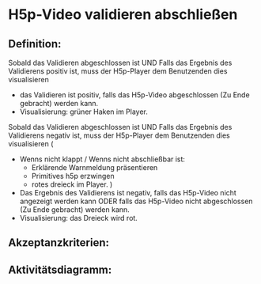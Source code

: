 # H5p-Video validieren abschließen

## Definition:

Sobald das Validieren abgeschlossen ist
UND Falls das Ergebnis des Validierens positiv ist,
muss der H5p-Player dem Benutzenden dies visualisieren 
- das Validieren ist positiv, falls das H5p-Video abgeschlossen (Zu Ende gebracht) werden kann.
- Visualisierung: grüner Haken im Player.


Sobald das Validieren abgeschlossen ist
UND Falls das Ergebnis des Validierens negativ ist,
muss der H5p-Player dem Benutzenden  dies visualisieren (
- Wenns nicht klappt / Wenns nicht abschließbar ist:
    - Erklärende Warnmeldung präsentieren
    - Primitives h5p erzwingen
    - rotes dreieck im Player.
      )
- Das Ergebnis des Validierens ist negativ,
falls das H5p-Video nicht angezeigt werden kann 
ODER falls das H5p-Video nicht abgeschlossen (Zu Ende gebracht) werden kann.
- Visualisierung: das Dreieck wird rot.


## Akzeptanzkriterien:






## Aktivitätsdiagramm:
